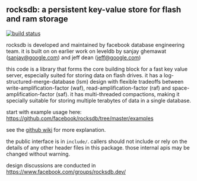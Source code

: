 ## rocksdb: a persistent key-value store for flash and ram storage

[![build status](https://travis-ci.org/facebook/rocksdb.svg?branch=master)](https://travis-ci.org/facebook/rocksdb)

rocksdb is developed and maintained by facebook database engineering team.
it is built on on earlier work on leveldb by sanjay ghemawat (sanjay@google.com)
and jeff dean (jeff@google.com)

this code is a library that forms the core building block for a fast
key value server, especially suited for storing data on flash drives.
it has a log-structured-merge-database (lsm) design with flexible tradeoffs
between write-amplification-factor (waf), read-amplification-factor (raf)
and space-amplification-factor (saf). it has multi-threaded compactions,
making it specially suitable for storing multiple terabytes of data in a
single database.

start with example usage here: https://github.com/facebook/rocksdb/tree/master/examples

see the [github wiki](https://github.com/facebook/rocksdb/wiki) for more explanation.

the public interface is in `include/`.  callers should not include or
rely on the details of any other header files in this package.  those
internal apis may be changed without warning.

design discussions are conducted in https://www.facebook.com/groups/rocksdb.dev/
